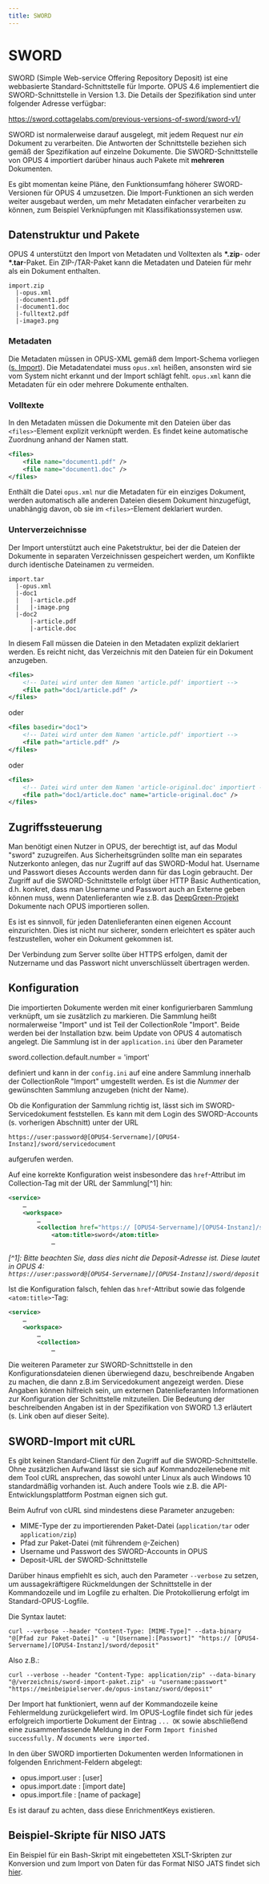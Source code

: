 ```yaml
---
title: SWORD
---
```



# SWORD 

SWORD (Simple Web-service Offering Repository Deposit) ist eine webbasierte
Standard-Schnittstelle für Importe. OPUS 4.6 implementiert die SWORD-Schnittstelle in
Version 1.3. Die Details der Spezifikation sind unter folgender Adresse verfügbar:

<https://sword.cottagelabs.com/previous-versions-of-sword/sword-v1/>

SWORD ist normalerweise darauf ausgelegt, mit jedem Request nur *ein* Dokument zu
verarbeiten. Die Antworten der Schnittstelle beziehen sich gemäß der Spezifikation auf
einzelne Dokumente. Die SWORD-Schnittstelle von OPUS 4 importiert darüber hinaus auch
Pakete mit **mehreren** Dokumenten.  

<p class="info">
Es gibt momentan keine Pläne, den Funktionsumfang höherer SWORD-Versionen für OPUS 4
umzusetzen. Die Import-Funktionen an sich werden weiter ausgebaut werden, um mehr
Metadaten einfacher verarbeiten zu können, zum Beispiel Verknüpfungen mit
Klassifikationssystemen usw.
</p>


## Datenstruktur und Pakete

OPUS 4 unterstützt den Import von Metadaten und Volltexten als **\*.zip**- oder
**\*.tar**-Paket. Ein ZIP-/TAR-Paket kann die Metadaten und Dateien für mehr als 
ein Dokument enthalten.

    import.zip
      |-opus.xml
      |-document1.pdf
      |-document1.doc
      |-fulltext2.pdf
      |-image3.png


### Metadaten

Die Metadaten müssen in OPUS-XML gemäß dem Import-Schema vorliegen
([s. Import](index.html)). Die Metadatendatei muss `opus.xml` heißen, ansonsten
wird sie vom System nicht erkannt und der Import schlägt fehlt. `opus.xml` kann
die Metadaten für ein oder mehrere Dokumente enthalten. 

### Volltexte

In den Metadaten müssen die Dokumente mit den Dateien über das `<files>`-Element
explizit verknüpft werden. Es findet keine automatische Zuordnung anhand der
Namen statt. 

``` xml
<files>
    <file name="document1.pdf" />
    <file name="document1.doc" />
</files>
```

Enthält die Datei `opus.xml` nur die Metadaten für ein einziges Dokument, werden 
automatisch alle anderen Dateien diesem Dokument hinzugefügt, unabhängig davon, 
ob sie im `<files>`-Element deklariert wurden.

### Unterverzeichnisse 

Der Import unterstützt auch eine Paketstruktur, bei der die Dateien der Dokumente in 
separaten Verzeichnissen gespeichert werden, um Konflikte durch identische Dateinamen 
zu vermeiden.

    import.tar
      |-opus.xml
      |-doc1
      |   |-article.pdf
      |   |-image.png
      |-doc2
          |-article.pdf
          |-article.doc
          
In diesem Fall müssen die Dateien in den Metadaten explizit deklariert werden. Es reicht 
nicht, das Verzeichnis mit den Dateien für ein Dokument anzugeben.

``` xml
<files>
    <!-- Datei wird unter dem Namen 'article.pdf' importiert -->
    <file path="doc1/article.pdf" />
</files>
```

oder

``` xml
<files basedir="doc1">
    <!-- Datei wird unter dem Namen 'article.pdf' importiert -->
    <file path="article.pdf" />
</files>
```

oder

``` xml
<files>
    <!-- Datei wird unter dem Namen 'article-original.doc' importiert -->
    <file path="doc1/article.doc" name="article-original.doc" />
</files>
```


## Zugriffssteuerung

Man benötigt einen Nutzer in OPUS, der berechtigt ist, auf das Modul "sword" 
zuzugreifen. Aus Sicherheitsgründen sollte man ein separates Nutzerkonto anlegen,
das nur Zugriff auf das SWORD-Modul hat. Username und Passwort dieses Accounts 
werden dann für das Login gebraucht. Der Zugriff auf die SWORD-Schnittstelle erfolgt
über HTTP Basic Authentication, d.h. konkret, dass man Username und Passwort auch
an Externe geben können muss, wenn Datenlieferanten wie z.B. das
[DeepGreen-Projekt](https://deepgreen.kobv.de) Dokumente nach OPUS importieren
sollen.

Es ist es sinnvoll, für jeden Datenlieferanten einen eigenen Account einzurichten.
Dies ist nicht nur sicherer, sondern erleichtert es später auch festzustellen, woher
ein Dokument gekommen ist. 

<p class="warning">
Der Verbindung zum Server sollte über HTTPS erfolgen, damit der Nutzername und das 
Passwort nicht unverschlüsselt übertragen werden. 
</p> 


## Konfiguration

Die importierten Dokumente werden mit einer konfigurierbaren Sammlung verknüpft, um sie 
zusätzlich zu markieren. Die Sammlung heißt normalerweise "Import" und ist Teil der 
CollectionRole "Import". Beide werden bei der Installation bzw. beim Update von OPUS 4 
automatisch angelegt. Die Sammlung ist in der `application.ini` über den Parameter

sword.collection.default.number = 'import'

definiert und kann in der `config.ini` auf eine andere Sammlung innerhalb der 
CollectionRole "Import" umgestellt werden. Es ist die *Nummer* der gewünschten
Sammlung anzugeben (nicht der Name).

Ob die Konfiguration der Sammlung richtig ist, lässt sich im SWORD-Servicedokument
feststellen. Es kann mit dem Login des SWORD-Accounts (s. vorherigen Abschnitt) unter
der URL

    https://user:password@[OPUS4-Servername]/[OPUS4-Instanz]/sword/servicedocument

aufgerufen werden. 

Auf eine korrekte Konfiguration weist insbesondere das `href`-Attribut im
Collection-Tag mit der URL der Sammlung[^1] hin:

``` xml
<service>
    …
    <workspace>
        …
        <collection href="https:// [OPUS4-Servername]/[OPUS4-Instanz]/sword/index/index/Import/[Collection-Nummer]">
            <atom:title>sword</atom:title>
            …
```
*[^1]: Bitte beachten Sie, dass dies nicht die Deposit-Adresse ist. Diese lautet in OPUS 4:  
    `https://user:password@[OPUS4-Servername]/[OPUS4-Instanz]/sword/deposit`*

Ist die Konfiguration falsch, fehlen das `href`-Attribut sowie das folgende 
`<atom:title>`-Tag:

``` xml
<service>
    …
    <workspace>
        …
        <collection>
            …
```
    
Die weiteren Parameter zur SWORD-Schnittstelle in den Konfigurationsdateien dienen
überwiegend dazu, beschreibende Angaben zu machen, die dann z.B.im Servicedokument
angezeigt werden. Diese Angaben können hilfreich sein, um externen Datenlieferanten
Informationen zur Konfiguration der Schnittstelle mitzuteilen. Die Bedeutung
der beschreibenden Angaben ist in der Spezifikation von SWORD 1.3 erläutert
(s. Link oben auf dieser Seite).


## SWORD-Import mit cURL

Es gibt keinen Standard-Client für den Zugriff auf die SWORD-Schnittstelle. Ohne zusätzlichen Aufwand lässt sie sich auf
Kommandozeilenebene mit dem Tool cURL ansprechen, das sowohl unter Linux als auch Windows 10 standardmäßig vorhanden 
ist. Auch andere Tools wie z.B. die API-Entwicklungsplattform Postman eignen sich gut.
 
Beim Aufruf von cURL sind mindestens diese Parameter anzugeben:
* MIME-Type der zu importierenden Paket-Datei (`application/tar` oder `application/zip`)
* Pfad zur Paket-Datei (mit führendem `@`-Zeichen)
* Username und Passwort des SWORD-Accounts in OPUS
* Deposit-URL der SWORD-Schnittstelle

Darüber hinaus empfiehlt es sich, auch den Parameter `--verbose` zu setzen, um aussagekräftigere Rückmeldungen der 
Schnittstelle in der Kommandozeile und im Logfile zu erhalten. Die Protokollierung erfolgt im Standard-OPUS-Logfile.

Die Syntax lautet:

    curl --verbose --header "Content-Type: [MIME-Type]" --data-binary "@[Pfad zur Paket-Datei]" -u "[Username]:[Passwort]" "https:// [OPUS4-Servername]/[OPUS4-Instanz]/sword/deposit"

Also z.B.:

    curl --verbose --header "Content-Type: application/zip" --data-binary "@/verzeichnis/sword-import-paket.zip" -u "username:passwort" "https://meinbeipielserver.de/opus-instanz/sword/deposit"

Der Import hat funktioniert, wenn auf der Kommandozeile keine Fehlermeldung zurückgeliefert wird. Im OPUS-Logfile findet
sich für jedes erfolgreich importierte Dokument der Eintrag `... OK` sowie abschließend eine zusammenfassende Meldung in
der Form `Import finished successfully.` *N* `documents were imported.`

In den über SWORD importierten Dokumenten werden Informationen in folgenden Enrichment-Feldern abgelegt:
- opus.import.user : [user]
- opus.import.date : [import date]
- opus.import.file : [name of package]

Es ist darauf zu achten, dass diese EnrichmentKeys existieren.


## Beispiel-Skripte für NISO JATS

Ein Beispiel für ein Bash-Skript mit eingebetteten XSLT-Skripten zur Konversion und zum Import von Daten für das Format 
NISO JATS findet sich [hier](jats.html).
